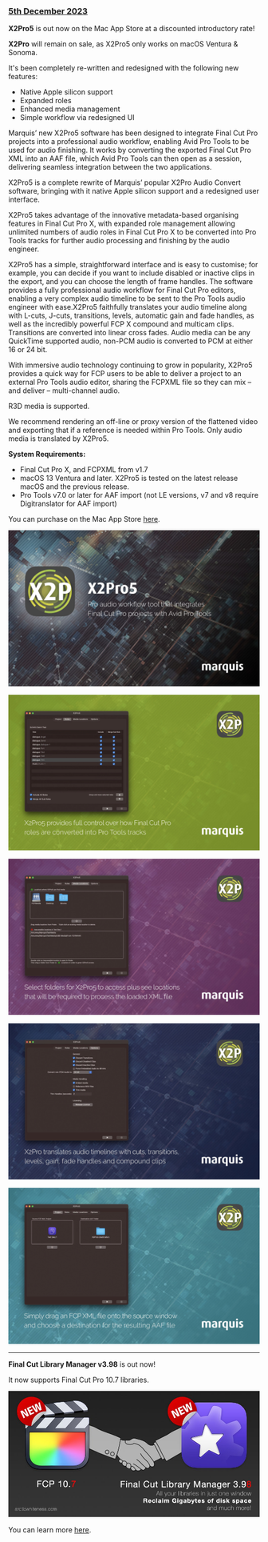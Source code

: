 ### [5th December 2023](/news/20231205)

**X2Pro5** is out now on the Mac App Store at a discounted introductory rate!

**X2Pro** will remain on sale, as X2Pro5 only works on macOS Ventura & Sonoma.

It's been completely re-written and redesigned with the following new features:

- Native Apple silicon support
- Expanded roles
- Enhanced media management
- Simple workflow via redesigned UI

Marquis’ new X2Pro5 software has been designed to integrate Final Cut Pro projects into a professional audio workflow, enabling Avid Pro Tools to be used for audio finishing. It works by converting the exported Final Cut Pro XML into an AAF file, which Avid Pro Tools can then open as a session, delivering seamless integration between the two applications.

X2Pro5 is a complete rewrite of Marquis’ popular X2Pro Audio Convert software, bringing with it native Apple silicon support and a redesigned user interface.

X2Pro5 takes advantage of the innovative metadata-based organising features in Final Cut Pro X, with expanded role management allowing unlimited numbers of audio roles in Final Cut Pro X to be converted into Pro Tools tracks for further audio processing and finishing by the audio engineer.

X2Pro5 has a simple, straightforward interface and is easy to customise; for example, you can decide if you want to include disabled or inactive clips in the export, and you can choose the length of frame handles. The software provides a fully professional audio workflow for Final Cut Pro editors, enabling a very complex audio timeline to be sent to the Pro Tools audio engineer with ease.X2Pro5 faithfully translates your audio timeline along with L-cuts, J-cuts, transitions, levels, automatic gain and fade handles, as well as the incredibly powerful FCP X compound and multicam clips. Transitions are converted into linear cross fades. Audio media can be any QuickTime supported audio, non-PCM audio is converted to PCM at either 16 or 24 bit.

With immersive audio technology continuing to grow in popularity, X2Pro5 provides a quick way for FCP users to be able to deliver a project to an external Pro Tools audio editor, sharing the FCPXML file so they can mix – and deliver – multi-channel audio.

R3D media is supported.

We recommend rendering an off-line or proxy version of the flattened video and exporting that if a reference is needed within Pro Tools. Only audio media is translated by X2Pro5.

**System Requirements:**

- Final Cut Pro X, and FCPXML from v1.7
- macOS 13 Ventura and later. X2Pro5 is tested on the latest release macOS and the previous release.
- Pro Tools v7.0 or later for AAF import (not LE versions, v7 and v8 require Digitranslator for AAF import)

You can purchase on the Mac App Store [here](https://apps.apple.com/au/app/x2pro5/id6467014654?mt=12).

![](/static/x2pro5.jpg)

![](/static/x2pro5-1.jpeg)

![](/static/x2pro5-2.jpeg)

![](/static/x2pro5-3.jpeg)

![](/static/x2pro5-4.jpeg)

---

**Final Cut Library Manager v3.98** is out now!

It now supports Final Cut Pro 10.7 libraries.

![](/static/fcplm-3-98.jpeg)

You can learn more [here](https://arcticwhiteness.com/finalcutlibrarymanager/).